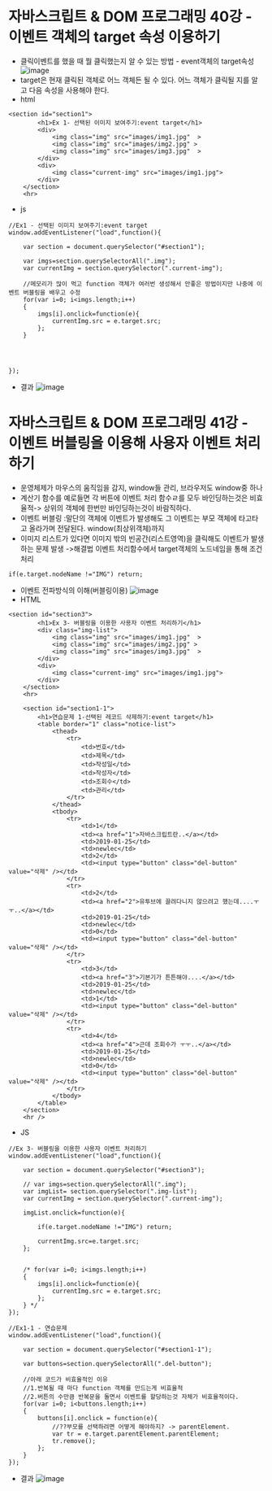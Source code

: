 # 자바스크립트 & DOM 프로그래밍 40강 - 이벤트 객체의 target 속성 이용하기
* 클릭이벤트를 했을 때 뭘 클릭했는지 알 수 있는 방법 - event객체의 target속성
![image](https://github.com/resti999/TIL/assets/40667871/f7c70fbe-1262-4e03-b391-31adcb8ebe61)
* target은 현재 클릭된 객체로 어느 객체든 될 수 있다. 어느 객체가 클릭될 지를 알고 다음 속성을 사용해야 한다.
* html
```
<section id="section1">
        <h1>Ex 1- 선택된 이미지 보여주기:event target</h1>
        <div>
            <img class="img" src="images/img1.jpg"  >
            <img class="img" src="images/img2.jpg" >
            <img class="img" src="images/img3.jpg"  >
        </div>
        <div>
            <img class="current-img" src="images/img1.jpg">
        </div>
    </section>
    <hr>
```
* js
```
//Ex1 - 선택된 이미지 보여주기:event target
window.addEventListener("load",function(){

    var section = document.querySelector("#section1");

    var imgs=section.querySelectorAll(".img");
    var currentImg = section.querySelector(".current-img");

    //메모리가 많이 먹고 function 객체가 여러번 생성해서 안좋은 방법이지만 나중에 이벤트 버블링을 배우고 수정
    for(var i=0; i<imgs.length;i++)
    {
        imgs[i].onclick=function(e){
            currentImg.src = e.target.src;
        };
    }
    

    

});
```
* 결과
![image](https://github.com/resti999/TIL/assets/40667871/db289b5b-5c7c-43ce-8112-999338d7517b)

# 자바스크립트 & DOM 프로그래밍 41강 - 이벤트 버블링을 이용해 사용자 이벤트 처리하기
* 운영체제가 마우스의 움직임을 감지, window들 관리, 브라우저도 window중 하나
* 계산기 함수를 예로들면 각 버튼에 이벤트 처리 함수ㄹ를 모두 바인딩하는것은 비효율적-> 상위의 객체에 한번만 바인딩하는것이 바람직하다.
* 이벤트 버블링 :말단의 객체에 이벤트가 발생해도 그 이벤트는 부모 객체에 타고타고 올라가며 전달된다. window(최상위객체)까지
* 이미지 리스트가 있다면 이미지 밖의 빈공간(리스트영역)을 클릭해도 이벤트가 발생하는 문제 발생 ->해결법 이벤트 처리함수에서 target객체의 노드네임을 통해 조건처리
```
if(e.target.nodeName !="IMG") return;
```
* 이벤트 전파방식의 이해(버블링이용)
![image](https://github.com/resti999/TIL/assets/40667871/e489fb04-035f-41d5-8274-02e3bd3f6775)
* HTML
```
<section id="section3">
        <h1>Ex 3- 버블링을 이용한 사용자 이벤트 처리하기</h1>
        <div class="img-list">
            <img class="img" src="images/img1.jpg"  >
            <img class="img" src="images/img2.jpg" >
            <img class="img" src="images/img3.jpg"  >
        </div>
        <div>
            <img class="current-img" src="images/img1.jpg">
        </div>
    </section>
    <hr>

    <section id="section1-1">
        <h1>연습문제 1-선택된 레코드 삭제하기:event target</h1>
        <table border="1" class="notice-list">
            <thead>
                <tr>
                    <td>번호</td>
                    <td>제목</td>
                    <td>작성일</td>
                    <td>작성자</td>
                    <td>조회수</td>
                    <td>관리</td>
                </tr>
            </thead>
            <tbody>
                <tr>
                    <td>1</td>
                    <td><a href="1">자바스크립트란..</a></td>
                    <td>2019-01-25</td>
                    <td>newlec</td>
                    <td>2</td>
                    <td><input type="button" class="del-button" value="삭제" /></td>
                </tr>
                <tr>
                    <td>2</td>
                    <td><a href="2">유투브에 끌려다니지 않으려고 했는데....ㅜㅜ..</a></td>
                    <td>2019-01-25</td>
                    <td>newlec</td>
                    <td>0</td>
                    <td><input type="button" class="del-button" value="삭제" /></td>
                </tr>
                <tr>
                    <td>3</td>
                    <td><a href="3">기본기가 튼튼해야....</a></td>
                    <td>2019-01-25</td>
                    <td>newlec</td>
                    <td>1</td>
                    <td><input type="button" class="del-button" value="삭제" /></td>
                </tr>
                <tr>
                    <td>4</td>
                    <td><a href="4">근데 조회수가 ㅜㅜ..</a></td>
                    <td>2019-01-25</td>
                    <td>newlec</td>
                    <td>0</td>
                    <td><input type="button" class="del-button" value="삭제" /></td>
                </tr>
            </tbody>
        </table>
    </section>
    <hr />
```
* JS
```
//Ex 3- 버블링을 이용한 사용자 이벤트 처리하기
window.addEventListener("load",function(){

    var section = document.querySelector("#section3");

    // var imgs=section.querySelectorAll(".img");
    var imgList= section.querySelector(".img-list");
    var currentImg = section.querySelector(".current-img");

    imgList.onclick=function(e){
        
        if(e.target.nodeName !="IMG") return;

        currentImg.src=e.target.src;
    };


    /* for(var i=0; i<imgs.length;i++)
    {
        imgs[i].onclick=function(e){
            currentImg.src = e.target.src;
        };
    } */
});

//Ex1-1 - 연습문제
window.addEventListener("load",function(){

    var section = document.querySelector("#section1-1");

    var buttons=section.querySelectorAll(".del-button");
    
    //아래 코드가 비효율적인 이유
    //1.반복될 때 마다 function 객체를 만드는게 비효율적
    //2.버튼의 수만큼 반복문을 돌면서 이벤트를 할당하는것 자체가 비효율적이다.
    for(var i=0; i<buttons.length;i++)
    {
        buttons[i].onclick = function(e){
            //??부모를 선택하려면 어떻게 해야하지? -> parentElement.
            var tr = e.target.parentElement.parentElement;
            tr.remove();
        };
    }
});
```
* 결과
![image](https://github.com/resti999/TIL/assets/40667871/ebfa7ed6-11e5-46b0-9b09-de1fabbb4656)
